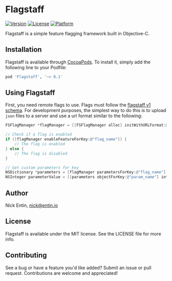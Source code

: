 # Flagstaff

[![Version](https://img.shields.io/cocoapods/v/Flagstaff.svg?style=flat)](http://cocoapods.org/pods/Flagstaff)
[![License](https://img.shields.io/cocoapods/l/Flagstaff.svg?style=flat)](http://cocoapods.org/pods/Flagstaff)
[![Platform](https://img.shields.io/cocoapods/p/Flagstaff.svg?style=flat)](http://cocoapods.org/pods/Flagstaff)

Flagstaff is a simple feature flagging framework built in Objective-C.

## Installation

Flagstaff is available through [CocoaPods](http://cocoapods.org). To install
it, simply add the following line to your Podfile:

```ruby
pod 'Flagstaff', '~> 0.1'
```

## Using Flagstaff

First, you need remote flags to use. Flags must follow the [flagstaff v1 schema](https://github.com/NickEntin/flagstaff-ios/wiki/Flagstaff-Schema). For development purposes, the simplest way to do this is to upload `json` files to a server and use a url format similar to the following:

```Objective-C
FSFlagManager *flagManager = [[FSFlagManager alloc] initWithURLFormat:@"https://example.com/flags/{flag}.json"];

// Check if a flag is enabled
if ([flagManager enableFeatureForKey:@"flag_name"]) {
    // The flag is enabled
} else {
    // The flag is disabled
}

// Get custom parameters for key
NSDictionary *parameters = [flagManager parametersForKey:@"flag_name"];
NSInteger parameterValue = [[parameters objectForKey:@"param_name"] integerValue];
```

## Author

Nick Entin, nick@entin.io

## License

Flagstaff is available under the MIT license. See the LICENSE file for more info.

## Contributing

See a bug or have a feature you'd like added? Submit an issue or pull request. Contributions are welcome and appreciated!
